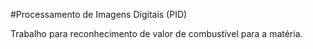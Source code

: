 #Processamento de Imagens Digitais (PID)

Trabalho para reconhecimento de valor de combustível para a matéria.
